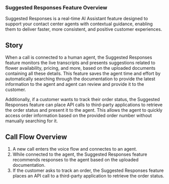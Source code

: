 ### Suggested Responses Feature Overview

Suggested Responses is a real-time AI Assistant feature designed to support your contact center agents with contextual guidance, enabling them to deliver faster, more consistent, and positive customer experiences.


## Story

When a call is connected to a human agent, the Suggested Responses feature monitors the live transcripts and presents suggestions related to flower availability, pricing, and more, based on the uploaded documents containing all these details. This feature saves the agent time and effort by automatically searching through the documentation to provide the latest information to the agent and agent can review and provide it to the customer. <br>


Additionally, if a customer wants to track their order status, the Suggested Responses feature can place API calls to third-party applications to retrieve the order status and present it to the agent. This allows the agent to quickly access order information based on the provided order number without manually searching for it.


## Call Flow Overview

1. A new call enters the voice flow and connectes to an agent. 
2. While connected to the agent, the Suggested Responses feature recommends responses to the agent based on the uploaded documentation.
3. If the customer asks to track an order, the Suggested Responses feature places an API call to a third-party application to retrieve the order status.